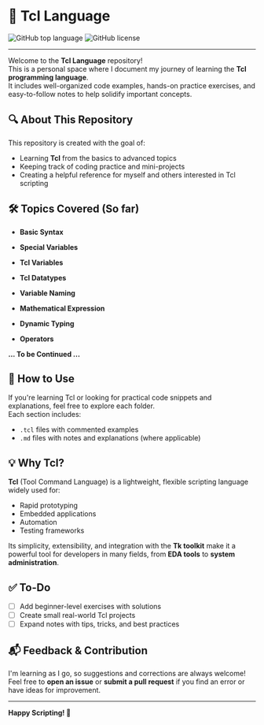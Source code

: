 # 📘 Tcl Language

![GitHub top language](https://img.shields.io/github/languages/top/ganeshsrinivasan18/TCL-Language)
![GitHub license](https://img.shields.io/github/license/ganeshsrinivasan18/TCL-Language)


---

Welcome to the **Tcl Language** repository!  
This is a personal space where I document my journey of learning the **Tcl programming language**.  
It includes well-organized code examples, hands-on practice exercises, and easy-to-follow notes to help solidify important concepts.

## 🔍 About This Repository

This repository is created with the goal of:

- Learning **Tcl** from the basics to advanced topics
- Keeping track of coding practice and mini-projects
- Creating a helpful reference for myself and others interested in Tcl scripting

## 🛠 Topics Covered (So far)

- **Basic Syntax**

- **Special Variables**
  
- **Tcl Variables**
  
- **Tcl Datatypes**

- **Variable Naming**

- **Mathematical Expression**

- **Dynamic Typing**

- **Operators**


**... To be Continued ...**

## 🚀 How to Use

If you're learning Tcl or looking for practical code snippets and explanations, feel free to explore each folder.  
Each section includes:

- `.tcl` files with commented examples
- `.md` files with notes and explanations (where applicable)

## 💡 Why Tcl?

**Tcl** (Tool Command Language) is a lightweight, flexible scripting language widely used for:

- Rapid prototyping
- Embedded applications
- Automation
- Testing frameworks

Its simplicity, extensibility, and integration with the **Tk toolkit** make it a powerful tool for developers in many fields, from **EDA tools** to **system administration**.

## ✅ To-Do

- [ ] Add beginner-level exercises with solutions
- [ ] Create small real-world Tcl projects
- [ ] Expand notes with tips, tricks, and best practices

## 📬 Feedback & Contribution

I'm learning as I go, so suggestions and corrections are always welcome!  
Feel free to **open an issue** or **submit a pull request** if you find an error or have ideas for improvement.

---

**Happy Scripting! 🎯**
